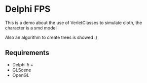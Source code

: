 # Delphi FPS

This is a demo about the use of VerletClasses to simulate cloth, the character is a smd model

Also an algorithm to create trees is showed :)

## Requirements

* Delphi 5 +
* GLScene
* OpenGL
